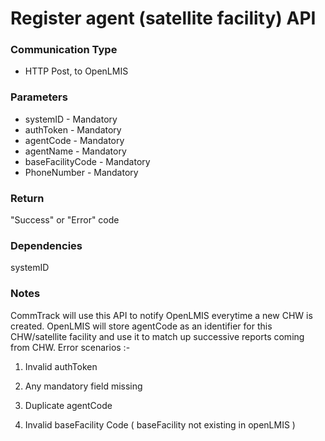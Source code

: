 # Register agent (satellite facility) API

### Communication Type

- HTTP Post, to OpenLMIS

### Parameters

- systemID - Mandatory
- authToken - Mandatory
- agentCode - Mandatory
- agentName - Mandatory
- baseFacilityCode - Mandatory
- PhoneNumber - Mandatory

### Return

"Success" or "Error" code

### Dependencies

systemID

### Notes

CommTrack will use this API to notify OpenLMIS everytime a new CHW is created. OpenLMIS will store agentCode as an identifier for this CHW/satellite facility and use it to match up successive reports coming from CHW.
Error scenarios :-

1) Invalid authToken

2) Any mandatory field missing

3) Duplicate agentCode

3) Invalid baseFacility Code ( baseFacility not existing in openLMIS ) 

